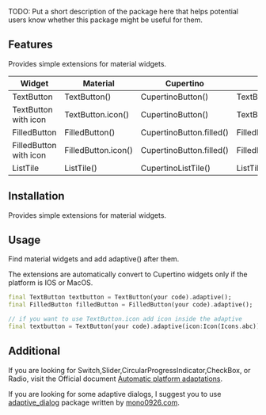 <!--
This README describes the package. If you publish this package to pub.dev,
this README's contents appear on the landing page for your package.

For information about how to write a good package README, see the guide for
[writing package pages](https://dart.dev/guides/libraries/writing-package-pages).

For general information about developing packages, see the Dart guide for
[creating packages](https://dart.dev/guides/libraries/create-library-packages)
and the Flutter guide for
[developing packages and plugins](https://flutter.dev/developing-packages).
-->

TODO: Put a short description of the package here that helps potential users
know whether this package might be useful for them.

## Features

Provides simple extensions for material widgets.

|Widget|Material|Cupertino|adaptive_extensions|
|---|---|---|---|
|TextButton|TextButton()|CupertinoButton()|TextButton().adaptive()|
|TextButton with icon|TextButton.icon()|CupertinoButton()|TextButton().adaptive(icon:Icon)|
|FilledButton|FilledButton()|CupertinoButton.filled()|FilledButton().adaptive()|
|FilledButton with icon|FilledButton.icon()|CupertinoButton.filled()|FilledButton().adaptive(icon:Icon)|
|ListTile|ListTile()|CupertinoListTile()|ListTile().adaptive()|

## Installation

Provides simple extensions for material widgets.

## Usage

Find material widgets and add adaptive() after them.

The extensions are automatically convert to Cupertino widgets only if the platform is IOS or MacOS.

```dart
final TextButton textbutton = TextButton(your code).adaptive();
final FilledButton filledButton = FilledButton(your code).adaptive();

// if you want to use TextButton.icon add icon inside the adaptive
final textbutton = TextButton(your code).adaptive(icon:Icon(Icons.abc));
```

## Additional

If you are looking for Switch,Slider,CircularProgressIndicator,CheckBox, or Radio, visit the Official document [Automatic platform adaptations](https://docs.flutter.dev/platform-integration/platform-adaptations).

If you are looking for some adaptive dialogs, I suggest you to use [adaptive_dialog](https://pub.dev/packages/adaptive_dialog) package written by [mono0926.com](https://pub.dev/publishers/mono0926.com/packages).

